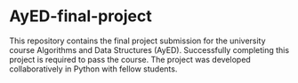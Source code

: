 # AyED-final-project
This repository contains the final project submission for the university course Algorithms and Data Structures (AyED). Successfully completing this project is required to pass the course.  The project was developed collaboratively in Python with fellow students.
